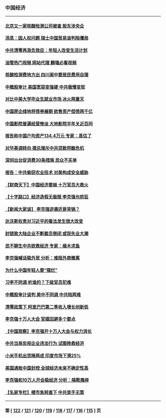 ### 中国经济
---
#### [北京又一家核酸检测公司被查 股东涉央企](../../pages/ncid283/n13748205.md?05301245) 
#### [消息：因人权问题 瑞士中国贸易谈判陷僵局](../../pages/ncid283/n13748201.md?05301245) 
#### [中共清零再添负效应：年轻人改变生活计划](../../pages/ncid283/n13748102.md?05301245) 
#### [油管热门视频 网站代理 翻墙必看视频](http://209.222.30.114:81/youtube.html?05301245)
#### [核酸检测费地方出 四川阆中要居民费用自理](../../pages/ncid283/n13747265.md?05301245) 
#### [中概股审计 美国宽容变强硬 中共傲慢变软](../../pages/ncid283/n13747819.md?05301245) 
#### [对比中美大学毕业生就业市场 冰火两重天](../../pages/ncid283/n13747528.md?05301245) 
#### [中国房企绿地将债券展期 欲售资产偿债两千亿](../../pages/ncid283/n13747588.md?05301245) 
#### [中国影院普遍经营惨淡 大地影院半年关近百间](../../pages/ncid283/n13747568.md?05301245) 
#### [报告称中国户均资产134.4万元 专家：高估了](../../pages/ncid283/n13747372.md?05301245) 
#### [对华基调转向 德总理斥中共贷款将酿危机](../../pages/ncid283/n13747475.md?05301245) 
#### [深圳出台促消费30条措施 民众不买单](../../pages/ncid283/n13747351.md?05301245) 
#### [报告：中共偷窃农业技术 对美构成安全威胁](../../pages/ncid283/n13747006.md?05301245) 
#### [【财商天下】中国经济要崩 十万官员大救火](../../pages/ncid283/n13746961.md?05301245) 
#### [【十字路口】经济造假无极限 李克强也抓狂](../../pages/ncid283/n13746782.md?05301245) 
#### [【新闻大家谈】 李克强逆袭还是背锅？](../../pages/ncid283/n13746781.md?05301245) 
#### [达沃斯权贵对习近平的看法发生很大改变](../../pages/ncid283/n13746167.md?05301245) 
#### [封锁致大陆企业不断裁员倒闭 或现失业大潮](../../pages/ncid283/n13746498.md?05301245) 
#### [民不聊生中共欲救经济 专家：缘木求鱼](../../pages/ncid283/n13746227.md?05301245) 
#### [李克强喊话稳外贸 分析：难阻外商撤离](../../pages/ncid283/n13746266.md?05301245) 
#### [为什么中国年轻人要“摆烂”](../../pages/ncid283/n13746219.md?05301245) 
#### [习李不同调 听谁的？下级官员犯难](../../pages/ncid283/n13746171.md?05301245) 
#### [中概股审计谈判 美中不同调 中共陷两难](../../pages/ncid283/n13746049.md?05301245) 
#### [清零政策下 阿里巴巴第二季收入增长创新低](../../pages/ncid283/n13746107.md?05301245) 
#### [李克强十万人大会 官媒回避多个要点](../../pages/ncid283/n13746051.md?05301245) 
#### [【中国观察】李克强开十万人大会与权力消长](../../pages/ncid283/n13745814.md?05301245) 
#### [中共当局忽视企业违法行为 试图挽救经济](../../pages/ncid283/n13745568.md?05301245) 
#### [小米手机出货降两成 印度市场下滑25%](../../pages/ncid283/n13745576.md?05301245) 
#### [美国通胀中国封控 全球经济未来不确定性高](../../pages/ncid283/n13745529.md?05301245) 
#### [李克强和10万人开会稳经济 分析：隔靴搔痒](../../pages/ncid283/n13744468.md?05301245) 
#### [【名家专栏】楼市急转直下 中共束手无策](../../pages/ncid283/n13745026.md?05301245) 

---
#### 第 [ [122](./122.md?05301245) / [121](./121.md?05301245) / [120](./120.md?05301245) / [119](./119.md?05301245) / [118](./118.md?05301245) / [117](./117.md?05301245) / [116](./116.md?05301245) / [115](./115.md?05301245) ] 页
